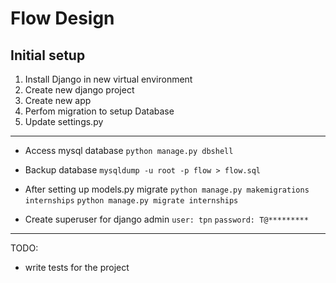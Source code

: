 # Flow Design

## Initial setup

1. Install Django in new virtual environment
2. Create new django project
3. Create new app
4. Perfom migration to setup Database
5. Update settings.py

---
* Access mysql database
    `python manage.py dbshell`

* Backup database
    `mysqldump -u root -p flow > flow.sql`

* After setting up models.py migrate
    `python manage.py makemigrations internships`
    `python manage.py migrate internships`

* Create superuser for django admin
    `user: tpn`
    `password: T@*********`

---

TODO:
* write tests for the project
